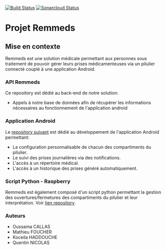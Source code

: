 [![Build Status](https://travis-ci.com/RemMeds/api_remmeds.svg?branch=master)](https://travis-ci.com/RemMeds/api_remmeds)
[![Sonarcloud Status](https://sonarcloud.io/api/project_badges/measure?project=api_remmeds&metric=alert_status)](https://sonarcloud.io/dashboard?id=api_remmeds)

# Projet Remmeds

## Mise en contexte

Remmeds est une solution médicale permettant aux personnes sous traitement de pouvoir gérer leurs prises médicamenteuses via un pilulier connecté couplé à une application Android.

### API Remmeds

Ce repository est dédié au back-end de notre solution:

* Appels à notre base de données afin de récupérer les informations nécessaires au fonctionnement de l'application android

### Application Android

Le [repository suivant](https://github.com/RemMeds/script_raspberry) est dédié au développement de l'application Android permettant:

* La configuration personnalisable de chacun des compartiments du pilulier.
* Le suivi des prises journalières via des notifications.
* L'accès à un répertoire médical.
* L'accès à un historique des prises généré automatiquement.

### Script Python - Raspberry

Remmeds est également composé d'un script python permettant la gestion des ouvertures/fermetures des compartiments du pilulier et leur interprétation.
Voir [lien repository](https://github.com/RemMeds/script_raspberry).

### Auteurs

* Oussama CALLAS
* Mathieu FOUCHER
* Koceila HADDOUCHE
* Quentin NICOLAS
